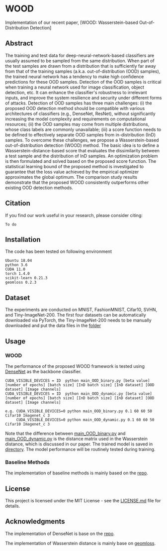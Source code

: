 # WOOD
Implementation of our recent paper, [WOOD: Wasserstein-based Out-of-Distribution Detection]

## Abstract
The training and test data for deep-neural-network-based classifiers are usually assumed to be sampled from the same distribution. When part of the test samples are drawn from a distribution that is sufficiently far away from that of the training samples (a.k.a. out-of-distribution (OOD) samples), the trained neural network has a tendency to make high confidence predictions for these OOD samples. Detection of the OOD samples is critical when training a neural network used for image classification, object detection, etc. It can enhance the classifier's robustness to irrelevant inputs, and improve the system resilience and security under different forms of attacks. Detection of OOD samples has three main challenges: (i) the proposed OOD detection method should be compatible with various architectures of classifiers (e.g., DenseNet, ResNet), without significantly increasing the model complexity and requirements on computational resources; (ii) the OOD samples may come from multiple distributions, whose class labels are commonly unavailable; (iii) a score function needs to be defined to effectively separate OOD samples from in-distribution (InD) samples. To overcome these challenges, we propose a Wasserstein-based out-of-distribution detection (WOOD) method. The basic idea is to define a Wasserstein-distance-based score that evaluates the dissimilarity between a test sample and the distribution of InD samples. An optimization problem is then formulated and solved based on the proposed score function. The statistical learning bound of the proposed method is investigated to guarantee that the loss value achieved by the empirical optimizer approximates the global optimum. The comparison study results demonstrate that the proposed WOOD consistently outperforms other existing OOD detection methods.

## Citation

If you find our work useful in your research, please consider citing:

```
To do
```

## Installation

The code has been tested on following environment

```
Ubuntu 18.04
python 3.6
CUDA 11.0
torch 1.4.0
scikit-learn 0.21.3
geomloss 0.2.3
```

## Dataset
The experiments are conducted on MNIST, FashionMNIST, Cifar10, SVHN, and Tiny-ImageNet-200. The first four datasets can be automatically downloaded via PyTorch, the Tiny-ImageNet-200 needs to be manually downloaded and put the data files in the [folder](https://github.com/wyn430/WOOD/data) 

## Usage

### WOOD

The performance of the proposed WOOD framework is tested using [DenseNet](https://github.com/andreasveit/densenet-pytorch) as the backbone classifier.

```
CUDA_VISIBLE_DEVICES = ID  python main_OOD_binary.py [beta value] [number of epochs] [batch size] [InD batch size] [InD dataset] [OOD dataset] [Image channels]
CUDA_VISIBLE_DEVICES = ID  python main_OOD_dynamic.py [beta value] [number of epochs] [batch size] [InD batch size] [InD dataset] [OOD dataset] [Image channels]

e.g. CUDA_VISIBLE_DEVICES=0 python main_OOD_binary.py 0.1 60 60 50 Cifar10 Imagenet_c 3
     CUDA_VISIBLE_DEVICES=0 python main_OOD_dynamic.py 0.1 60 60 50 Cifar10 Imagenet_c 3
```
Note that the difference between [main_OOD_binary.py](https://github.com/wyn430/WOOD/blob/master/main_OOD_binary.py) and [main_OOD_dynamic.py](https://github.com/wyn430/WOOD/blob/master/main_OOD_dynamic.py) is the distance matrix used in the Wasserstein distance, which is discussed in our paper. The trained model is saved in [directory](https://github.com/wyn430/WOOD/tree/master/runs). The model performance will be routinely tested during training.

### Baseline Methods
The implementation of baseline methods is mainly based on the [repo](https://github.com/megvii-research/FSSD_OoD_Detection).

## License

This project is licensed under the MIT License - see the [LICENSE.md](https://github.com/wyn430/WOOD/blob/master/LICENSE) file for details.

## Acknowledgments

The implementation of DenseNet is base on the [repo](https://github.com/andreasveit/densenet-pytorch).

The implementation of Wasserstein distance is mainly base on [geomloss](https://www.kernel-operations.io/geomloss/).


